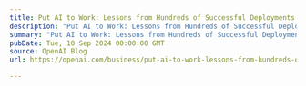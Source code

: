 ```yaml
---
title: Put AI to Work: Lessons from Hundreds of Successful Deployments
description: "Put AI to Work: Lessons from Hundreds of Successful Deployments"
summary: "Put AI to Work: Lessons from Hundreds of Successful Deployments"
pubDate: Tue, 10 Sep 2024 00:00:00 GMT
source: OpenAI Blog
url: https://openai.com/business/put-ai-to-work-lessons-from-hundreds-of-successful-deployments

---
```


